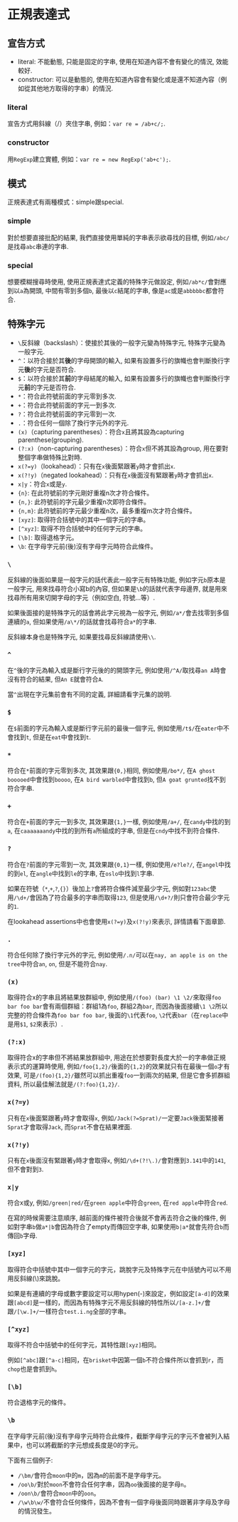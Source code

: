 # 正規表達式

## 宣告方式

* literal: 不能動態, 只能是固定的字串, 使用在知道內容不會有變化的情況, 效能較好.
* constructor: 可以是動態的, 使用在知道內容會有變化或是還不知道內容（例如從其他地方取得的字串）的情況.

### literal

宣告方式用斜線（/）夾住字串, 例如：`var re = /ab+c/;`.

### constructor

用`RegExp`建立實體, 例如：`var re = new RegExp('ab+c');`.

## 模式

正規表達式有兩種模式：simple跟special.

### simple

對於想要直接批配的結果, 我們直接使用單純的字串表示欲尋找的目標, 例如`/abc/`是找尋`abc`串連的字串.

### special

想要模糊搜尋時使用, 使用正規表達式定義的特殊字元做設定, 例如`/ab*c/`會對應到以`a`為開頭, 中間有零到多個`b`, 最後以`c`結尾的字串,  像是`ac`或是`abbbbbc`都會符合.

## 特殊字元

* `\`反斜線（backslash）：使接於其後的一般字元變為特殊字元, 特殊字元變為一般字元.
* `^`：以符合接於其**後**的字母開頭的輸入, 如果有設置多行的旗幟也會判斷換行字元**後**的字元是否符合.
* `$`：以符合接於其**前**的字母結尾的輸入, 如果有設置多行的旗幟也會判斷換行字元**前**的字元是否符合.
* `*`：符合此符號前面的字元零到多次.
* `+`：符合此符號前面的字元一到多次.
* `?`：符合此符號前面的字元零到一次.
* `.`：符合任何一個除了換行字元外的字元.
* `(x)`（capturing parentheses）：符合`x`且將其設為capturing parenthese(grouping).
* `(?:x)`（non-capturing parentheses）：符合`x`但不將其設為group, 用在要對整個字串做特殊比對時.
* `x(?=y)`（lookahead）：只有在`x`後面緊跟著`y`時才會抓出`x`.
* `x(?!y)`（negated lookahead）：只有在`x`後面沒有緊跟著`y`時才會抓出`x`.
* `x|y`：符合`x`或是`y`.
* `{n}`: 在此符號前的字元剛好重複n次才符合條件。
* `{n,}`: 此符號前的字元最少重複n次即符合條件。
* `{n,m}`: 此符號前的字元最少重複n次，最多重複m次才符合條件。
* `[xyz]`: 取得符合括號中的其中一個字元的字串。
* `[^xyz]`: 取得不符合括號中的任何字元的字串。
* `[\b]`: 取得退格字元。
* `\b`: 在字母字元前(後)沒有字母字元時符合此條件。

### `\`

反斜線的後面如果是一般字元的話代表此一般字元有特殊功能, 例如字元`b`原本是一般字元, 用來找尋符合小寫b的內容, 但如果是`\b`的話就代表字母邊界, 就是用來找尋所有用來切開字母的字元（例如空白, 符號...等）.

如果後面接的是特殊字元的話會將此字元視為一般字元, 例如`/a*/`會去找零到多個連續的`a`, 但如果使用`/a\*/`的話就會找尋符合`a*`的字串.

反斜線本身也是特殊字元, 如果要找尋反斜線請使用`\\`.

### `^`

在`^`後的字元為輸入或是斷行字元後的的開頭字元, 例如使用`/^A/`取找尋`an A`時會沒有符合的結果, 但`An E`就會符合`A`.

當`^`出現在字元集前會有不同的定義, 詳細請看字元集的說明.

### `$`

在`$`前面的字元為輸入或是斷行字元前的最後一個字元, 例如使用`/t$/`在`eater`中不會找到`t`, 但是在`eat`中會找到`t`.

### `*`

符合在`*`前面的字元零到多次, 其效果跟`{0,}`相同, 例如使用`/bo*/`, 在`A ghost booooed`中會找到`boooo`, 在`A bird warbled`中會找到`b`, 但`A goat grunted`找不到符合字串.

### `+`

符合在`+`前面的字元一到多次, 其效果跟`{1,}`一樣, 例如使用`/a+/`, 在`candy`中找的到`a`, 在`caaaaaaandy`中找的到所有`a`所組成的字串, 但是在`cndy`中找不到符合條件.

### `?`

符合在`?`前面的字元零到一次, 其效果跟`{0,1}`一樣, 例如使用`/e?le?/`, 在`angel`中找的到`el`, 在`angle`中找到`le`的字串, 在`oslo`中找到`l`字串.

如果在符號（`*`,`+`,`?`,`{}`）後加上`?`會將符合條件減至最少字元, 例如對`123abc`使用`/\d+/`會因為了符合最多的字串而取得`123`, 但是使用`/\d+?/`則只會符合最少字元的`1`.

在lookahead assertions中也會使用`x(?=y)`及`x(?!y)`來表示, 詳情請看下面章節.

### `.`

符合任何除了換行字元外的字元, 例如使用`/.n/`可以在`nay, an apple is on the tree`中符合`an`, `on`, 但是不能符合`nay`.

### `(x)`

取得符合x的字串且將結果放群組中, 例如使用`/(foo) (bar) \1 \2/`來取得`foo bar foo bar`會有兩個群組：群組1為`foo`, 群組2為`bar`, 而因為後面接續`\1 \2`所以完整的符合條件為`foo bar foo bar`, 後面的`\1`代表`foo`, `\2`代表`bar`（在`replace`中是用`$1`, `$2`來表示）.

### `(?:x)`

取得符合x的字串但不將結果放群組中, 用途在於想要對長度大於一的字串做正規表示式的運算時使用, 例如`/foo{1,2}/`後面的`{1,2}`的效果就只有在最後一個`o`才有效果, 可是`/(foo){1,2}/`雖然可以抓出重複`foo`一到兩次的結果, 但是它會多抓群組資料, 所以最佳解法就是`/(?:foo){1,2}/`.

### `x(?=y)`

只有在`x`後面緊跟著`y`時才會取得`x`, 例如`/Jack(?=Sprat)/`一定要`Jack`後面緊接著`Sprat`才會取得`Jack`, 而`Sprat`不會在結果裡面.

### `x(?!y)`

只有在`x`後面沒有緊跟著`y`時才會取得`x`, 例如`/\d+(?!\.)/`會對應到`3.141`中的`141`, 但不會對到`3`.

### `x|y`

符合x或y, 例如`/green|red/`在`green apple`中符合`green`, 在`red apple`中符合`red`.

在寫的時候需要注意順序, 越前面的條件被符合後就不會再去符合之後的條件, 例如對字串`b`做`a*|b`會因為符合了empty而傳回空字串, 如果使用`b|a*`就會先符合`b`而傳回`b`字母.

### `[xyz]`

取得符合中括號中其中一個字元的字元，跳脫字元及特殊字元在中括號內可以不用用反斜線(\\)來跳脫。

如果是有連續的字母或數字要設定可以用hypen(-)來設定，例如設定`[a-d]`的效果跟`[abcd]`是一樣的，而因為有特殊字元不用反斜線的特性所以`/[a-z.]+/`會跟`/[\w.]+/`一樣符合`test.i.ng`全部的字串。

### `[^xyz]`

取得不符合中括號中的任何字元，其特性跟`[xyz]`相同。

例如`[^abc]`跟`[^a-c]`相同，在`brisket`中因第一個`b`不符合條件所以會抓到`r`，而`chop`也是會抓到`h`。

### `[\b]`

符合退格字元的條件。

### `\b`

在字母字元前(後)沒有字母字元時符合此條件，截斷字母字元的字元不會被列入結果中，也可以將截斷的字元想成長度是0的字元。

下面有三個例子:

* `/\bm/`會符合`moon`中的`m`，因為`m`的前面不是字母字元。
* `/oo\b/`對於`moon`不會符合任何字串，因為`oo`後面接的是字母`n`。
* `/oon\b/`會符合`moon`中的`oon`。
* `/\w\b\w/`不會符合任何條件，因為不會有一個字母後面同時跟著非字母及字母的情況發生。